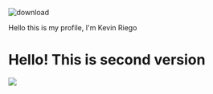 ![download](https://github.com/koyakev/koyakev/assets/131784571/af3b60cd-1367-4e5b-b7e6-ef6dc4f08d3e)

Hello this is my profile, I'm Kevin Riego

<h1>Hello! This is second version</h1>

<img src="https://www.google.com/url?sa=i&url=https%3A%2F%2Fdianaurban.com%2Fcat-gifs-guaranteed-to-make-you-smile&psig=AOvVaw0VkMNpOT87SKpAie4FjK2Z&ust=1709952311273000&source=images&cd=vfe&opi=89978449&ved=0CBIQjRxqFwoTCIDJhvHS44QDFQAAAAAdAAAAABAE">

